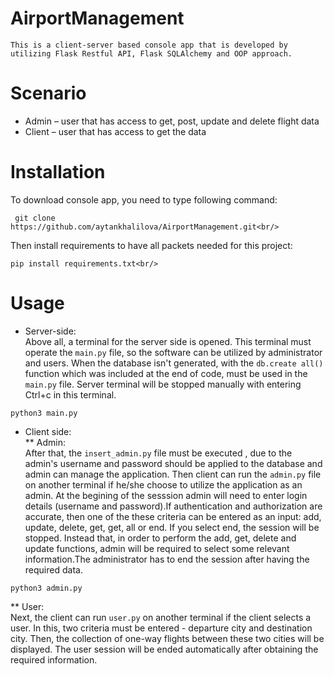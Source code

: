 # AirportManagement
```
This is a client-server based console app that is developed by utilizing Flask Restful API, Flask SQLAlchemy and OOP approach.
```
# Scenario 
* Admin – user that has access to get, post, update and delete flight data
* Client – user that has access to get the data

# Installation
 To download console app, you need to type following command:<br/>
 ```
  git clone https://github.com/aytankhalilova/AirportManagement.git<br/>
  ```
  
 Then install requirements to have all packets needed for this project:<br/>
 ```
 pip install requirements.txt<br/>
 ```
 
 # Usage
 * Server-side: <br/>
Above all, a terminal for the server side is opened. This terminal must operate the ```main.py``` file, so the software can be utilized by administrator and users. When the database isn't generated, with the ```db.create all()``` function which was included at the end of code, must be used in the ```main.py``` file. Server terminal will be stopped manually with entering Ctrl+c in this terminal. <br/>
```
python3 main.py
```
 *  Client side: <br/>
  ** Admin: <br/>
  After that, the ```insert_admin.py``` file must be executed , due to the admin's username and password should be applied to the database and admin can manage the application. Then client can run the ```admin.py``` file on another terminal if he/she choose to utilize the application as an admin. At the begining of the sesssion admin will need to enter login details (username and password).If authentication and authorization are accurate, then one of the these criteria can be entered as an input: add, update, delete, get, get, all or end. If you select end, the session will be stopped. Instead that, in order to perform the add, get, delete and update functions, admin will be required to select some relevant information.The administrator has to end the session after having the required data.<br/>
  ```
  python3 admin.py
  ```
  ** User: <br/>
  Next, the client can run ```user.py``` on another terminal if the client selects a user. In this, two criteria must be entered - departure city and destination city. Then, the collection of one-way flights between these two cities will be displayed. The user session will be ended automatically after obtaining the required information.<br/>
 
